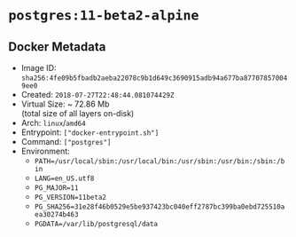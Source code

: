 # `postgres:11-beta2-alpine`

## Docker Metadata

- Image ID: `sha256:4fe09b5fbadb2aeba22078c9b1d649c3690915adb94a677ba877078570049ee0`
- Created: `2018-07-27T22:48:44.081074429Z`
- Virtual Size: ~ 72.86 Mb  
  (total size of all layers on-disk)
- Arch: `linux`/`amd64`
- Entrypoint: `["docker-entrypoint.sh"]`
- Command: `["postgres"]`
- Environment:
  - `PATH=/usr/local/sbin:/usr/local/bin:/usr/sbin:/usr/bin:/sbin:/bin`
  - `LANG=en_US.utf8`
  - `PG_MAJOR=11`
  - `PG_VERSION=11beta2`
  - `PG_SHA256=31e28f46b0529e5be937423bc040eff2787bc399ba0ebd725510aea30274b463`
  - `PGDATA=/var/lib/postgresql/data`
